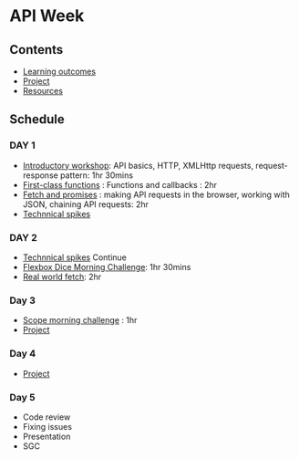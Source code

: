# API Week

## Contents

- [Learning outcomes](./learning-outcomes.md)
- [Project](./project.md)
- [Resources](./resources)

## Schedule

### DAY 1

- [Introductory workshop](https://github.com/shiryz/api-workshop): API basics, HTTP, XMLHttp requests, request-response pattern: 1hr 30mins
- [First-class functions](https://github.com/oliverjam/first-class-functions) : Functions and callbacks : 2hr
- [Fetch and promises](https://github.com/oliverjam/learn-fetch/) : making API requests in the browser, working with JSON, chaining API requests: 2hr
- [Technnical spikes](./spikes.md)

### DAY 2

- [Technnical spikes](./spikes.md) Continue
- [Flexbox Dice Morning Challenge](https://github.com/WebAhead/flexbox-workshop): 1hr 30mins
- [Real world fetch](https://github.com/oliverjam/real-world-fetch): 2hr

### Day 3

- [Scope morning challenge](https://github.com/oliverjam/js-scope-challenge) : 1hr
- [Project](./project.md)

### Day 4
- [Project](./project.md)

### Day 5
- Code review
- Fixing issues
- Presentation
- SGC
